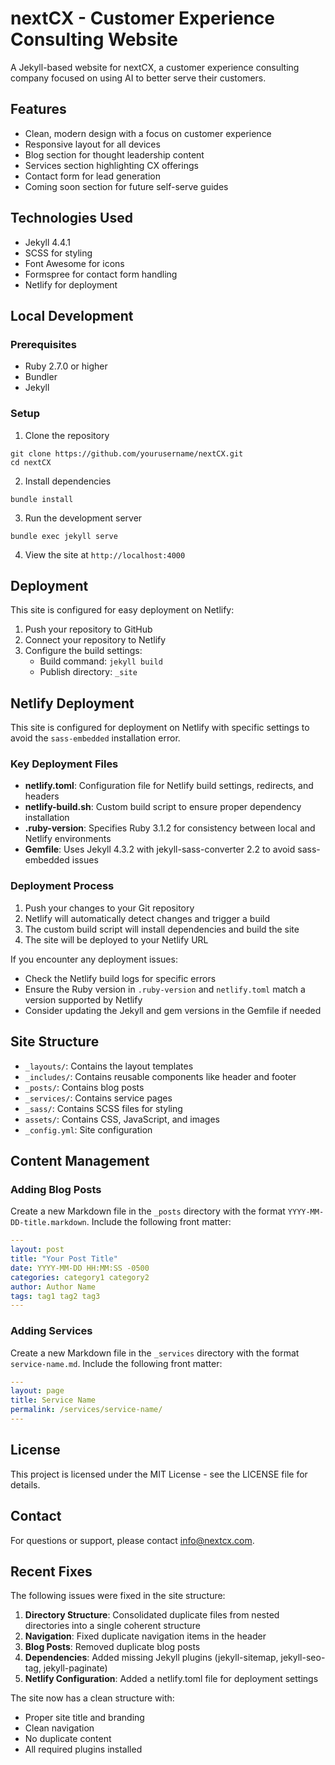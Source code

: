 # nextCX - Customer Experience Consulting Website

A Jekyll-based website for nextCX, a customer experience consulting company focused on using AI to better serve their customers.

## Features

- Clean, modern design with a focus on customer experience
- Responsive layout for all devices
- Blog section for thought leadership content
- Services section highlighting CX offerings
- Contact form for lead generation
- Coming soon section for future self-serve guides

## Technologies Used

- Jekyll 4.4.1
- SCSS for styling
- Font Awesome for icons
- Formspree for contact form handling
- Netlify for deployment

## Local Development

### Prerequisites

- Ruby 2.7.0 or higher
- Bundler
- Jekyll

### Setup

1. Clone the repository
```
git clone https://github.com/yourusername/nextCX.git
cd nextCX
```

2. Install dependencies
```
bundle install
```

3. Run the development server
```
bundle exec jekyll serve
```

4. View the site at `http://localhost:4000`

## Deployment

This site is configured for easy deployment on Netlify:

1. Push your repository to GitHub
2. Connect your repository to Netlify
3. Configure the build settings:
   - Build command: `jekyll build`
   - Publish directory: `_site`

## Netlify Deployment

This site is configured for deployment on Netlify with specific settings to avoid the `sass-embedded` installation error.

### Key Deployment Files

- **netlify.toml**: Configuration file for Netlify build settings, redirects, and headers
- **netlify-build.sh**: Custom build script to ensure proper dependency installation
- **.ruby-version**: Specifies Ruby 3.1.2 for consistency between local and Netlify environments
- **Gemfile**: Uses Jekyll 4.3.2 with jekyll-sass-converter 2.2 to avoid sass-embedded issues

### Deployment Process

1. Push your changes to your Git repository
2. Netlify will automatically detect changes and trigger a build
3. The custom build script will install dependencies and build the site
4. The site will be deployed to your Netlify URL

If you encounter any deployment issues:
- Check the Netlify build logs for specific errors
- Ensure the Ruby version in `.ruby-version` and `netlify.toml` match a version supported by Netlify
- Consider updating the Jekyll and gem versions in the Gemfile if needed

## Site Structure

- `_layouts/`: Contains the layout templates
- `_includes/`: Contains reusable components like header and footer
- `_posts/`: Contains blog posts
- `_services/`: Contains service pages
- `_sass/`: Contains SCSS files for styling
- `assets/`: Contains CSS, JavaScript, and images
- `_config.yml`: Site configuration

## Content Management

### Adding Blog Posts

Create a new Markdown file in the `_posts` directory with the format `YYYY-MM-DD-title.markdown`. Include the following front matter:

```yaml
---
layout: post
title: "Your Post Title"
date: YYYY-MM-DD HH:MM:SS -0500
categories: category1 category2
author: Author Name
tags: tag1 tag2 tag3
---
```

### Adding Services

Create a new Markdown file in the `_services` directory with the format `service-name.md`. Include the following front matter:

```yaml
---
layout: page
title: Service Name
permalink: /services/service-name/
---
```

## License

This project is licensed under the MIT License - see the LICENSE file for details.

## Contact

For questions or support, please contact [info@nextcx.com](mailto:info@nextcx.com).

## Recent Fixes

The following issues were fixed in the site structure:

1. **Directory Structure**: Consolidated duplicate files from nested directories into a single coherent structure
2. **Navigation**: Fixed duplicate navigation items in the header
3. **Blog Posts**: Removed duplicate blog posts
4. **Dependencies**: Added missing Jekyll plugins (jekyll-sitemap, jekyll-seo-tag, jekyll-paginate)
5. **Netlify Configuration**: Added a netlify.toml file for deployment settings

The site now has a clean structure with:
- Proper site title and branding
- Clean navigation
- No duplicate content
- All required plugins installed 